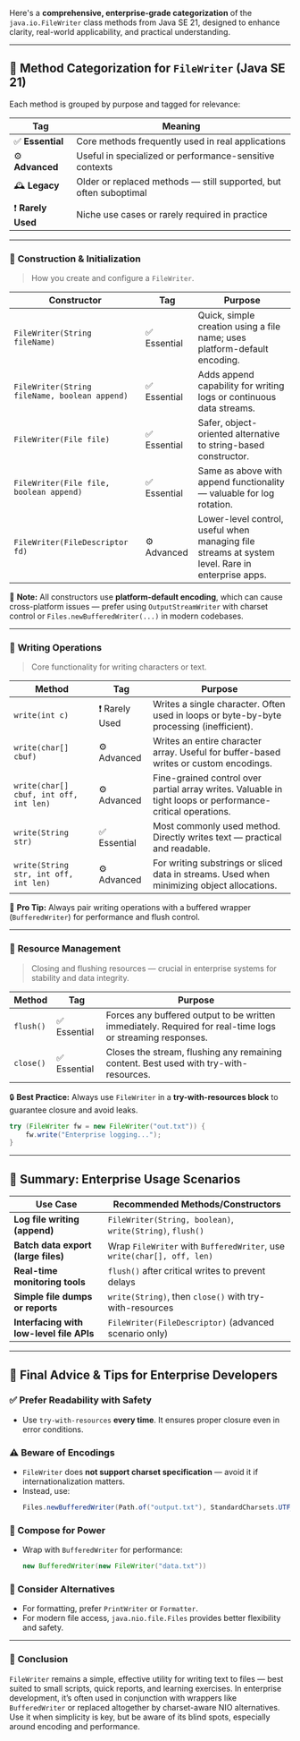 Here's a **comprehensive, enterprise-grade categorization** of the `java.io.FileWriter` class methods from Java SE 21, designed to enhance clarity, real-world applicability, and practical understanding.

---

## 🧭 **Method Categorization for `FileWriter` (Java SE 21)**

Each method is grouped by purpose and tagged for relevance:

| Tag              | Meaning                                               |
|------------------|--------------------------------------------------------|
| ✅ **Essential**     | Core methods frequently used in real applications    |
| ⚙️ **Advanced**      | Useful in specialized or performance-sensitive contexts |
| 🕰 **Legacy**        | Older or replaced methods — still supported, but often suboptimal |
| ❗ **Rarely Used**   | Niche use cases or rarely required in practice       |

---

### 🔹 **Construction & Initialization**

> How you create and configure a `FileWriter`.

| Constructor | Tag | Purpose |
|-------------|-----|---------|
| `FileWriter(String fileName)` | ✅ Essential | Quick, simple creation using a file name; uses platform-default encoding. |
| `FileWriter(String fileName, boolean append)` | ✅ Essential | Adds append capability for writing logs or continuous data streams. |
| `FileWriter(File file)` | ✅ Essential | Safer, object-oriented alternative to string-based constructor. |
| `FileWriter(File file, boolean append)` | ✅ Essential | Same as above with append functionality — valuable for log rotation. |
| `FileWriter(FileDescriptor fd)` | ⚙️ Advanced | Lower-level control, useful when managing file streams at system level. Rare in enterprise apps. |

📝 **Note:** All constructors use **platform-default encoding**, which can cause cross-platform issues — prefer using `OutputStreamWriter` with charset control or `Files.newBufferedWriter(...)` in modern codebases.

---

### 🔹 **Writing Operations**

> Core functionality for writing characters or text.

| Method | Tag | Purpose |
|--------|-----|---------|
| `write(int c)` | ❗ Rarely Used | Writes a single character. Often used in loops or byte-by-byte processing (inefficient). |
| `write(char[] cbuf)` | ⚙️ Advanced | Writes an entire character array. Useful for buffer-based writes or custom encodings. |
| `write(char[] cbuf, int off, int len)` | ⚙️ Advanced | Fine-grained control over partial array writes. Valuable in tight loops or performance-critical operations. |
| `write(String str)` | ✅ Essential | Most commonly used method. Directly writes text — practical and readable. |
| `write(String str, int off, int len)` | ⚙️ Advanced | For writing substrings or sliced data in streams. Used when minimizing object allocations. |

📝 **Pro Tip:** Always pair writing operations with a buffered wrapper (`BufferedWriter`) for performance and flush control.

---

### 🔹 **Resource Management**

> Closing and flushing resources — crucial in enterprise systems for stability and data integrity.

| Method | Tag | Purpose |
|--------|-----|---------|
| `flush()` | ✅ Essential | Forces any buffered output to be written immediately. Required for real-time logs or streaming responses. |
| `close()` | ✅ Essential | Closes the stream, flushing any remaining content. Best used with try-with-resources. |

🔒 **Best Practice:** Always use `FileWriter` in a **try-with-resources block** to guarantee closure and avoid leaks.

```java
try (FileWriter fw = new FileWriter("out.txt")) {
    fw.write("Enterprise logging...");
}
```

---

## 📌 **Summary: Enterprise Usage Scenarios**

| Use Case | Recommended Methods/Constructors |
|----------|-------------------------------|
| **Log file writing (append)** | `FileWriter(String, boolean)`, `write(String)`, `flush()` |
| **Batch data export (large files)** | Wrap `FileWriter` with `BufferedWriter`, use `write(char[], off, len)` |
| **Real-time monitoring tools** | `flush()` after critical writes to prevent delays |
| **Simple file dumps or reports** | `write(String)`, then `close()` with try-with-resources |
| **Interfacing with low-level file APIs** | `FileWriter(FileDescriptor)` (advanced scenario only) |

---

## 🧠 **Final Advice & Tips for Enterprise Developers**

### ✅ Prefer Readability with Safety
- Use `try-with-resources` **every time**. It ensures proper closure even in error conditions.

### ⚠️ Beware of Encodings
- `FileWriter` does **not support charset specification** — avoid it if internationalization matters.
- Instead, use:
  ```java
  Files.newBufferedWriter(Path.of("output.txt"), StandardCharsets.UTF_8);
  ```

### 🧰 Compose for Power
- Wrap with `BufferedWriter` for performance:
  ```java
  new BufferedWriter(new FileWriter("data.txt"))
  ```

### 🔄 Consider Alternatives
- For formatting, prefer `PrintWriter` or `Formatter`.
- For modern file access, `java.nio.file.Files` provides better flexibility and safety.

---

### 🏁 **Conclusion**

`FileWriter` remains a simple, effective utility for writing text to files — best suited to small scripts, quick reports, and learning exercises. In enterprise development, it’s often used in conjunction with wrappers like `BufferedWriter` or replaced altogether by charset-aware NIO alternatives. Use it when simplicity is key, but be aware of its blind spots, especially around encoding and performance.

